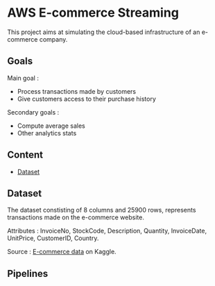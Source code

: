 # AWS E-commerce Streaming

This project aims at simulating the cloud-based infrastructure of an e-commerce company. 

## Goals

Main goal :
- Process transactions made by customers
- Give customers access to their purchase history

Secondary goals :
- Compute average sales
- Other analytics stats

## Content

- [Dataset](##Dataset)

## Dataset

The dataset constisting of 8 columns and 25900 rows, represents transactions made on the e-commerce website.

Attributes : InvoiceNo, StockCode, Description, Quantity, InvoiceDate, UnitPrice, CustomerID, Country.

Source : [E-commerce data](https://www.kaggle.com/datasets/carrie1/ecommerce-data) on Kaggle.

## Pipelines
